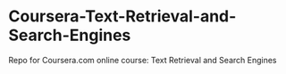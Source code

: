 # Coursera-Text-Retrieval-and-Search-Engines
Repo for Coursera.com online course: Text Retrieval and Search Engines
